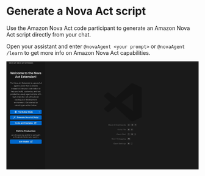 # Generate a Nova Act script

Use the Amazon Nova Act code participant to generate an Amazon Nova Act script directly from your chat.

Open your assistant and enter `@novaAgent <your prompt>` or `@novaAgent /learn` to get more info on Amazon Nova Act capabilities.

![A GIF displaying a Nova Act user requesting @novaAgent to create a flow](step2_chat.gif)
